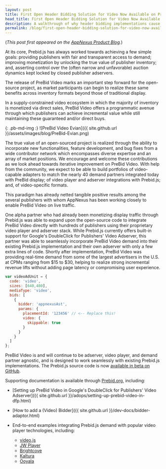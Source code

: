 ```yaml
---
layout: post
title: First Open Header Bidding Solution for Video Now Available on Prebid.js
head_title: First Open Header Bidding Solution for Video Now Available on Prebid.js
description: A walkthrough of why header bidding implementations cause latency. An overview of how to use prebid.js to reduce it.
permalink: /blog/first-open-header-bidding-solution-for-video-now-available-on-prebid-js
---
```


(*This post first appeared on the [AppNexus Product Blog](http://productblog.appnexus.com/first-open-header-bidding-solution-for-video-now-available-on-prebid-js/).*)

At its core, Prebid.js has always worked towards achieving a few simple goals: providing publishers with fair and transparent access to demand; improving monetization by unlocking the true value of publisher inventory; and, asserting control over the (often narrow and unfavorable) auction dynamics kept locked by closed publisher adservers.

The release of PreBid Video marks an important step forward for the open-source project, as market participants can begin to realize these same benefits across inventory formats beyond those of traditional display.

In a supply-constrained video ecosystem in which the majority of inventory is monetized via direct sales, PreBid Video offers a programmatic avenue through which publishers can achieve incremental value while still maintaining these guaranteed and/or direct buys.

{: .pb-md-img :}
![PreBid Video Evian]({{ site.github.url }}/assets/images/blog/PreBid-Evian.png)

The true value of an open-sourced project is realized through the ability to incorporate new functionalities, feature development, and bug fixes from a wide contributor network which encompasses diverse expertise and an array of market positions. We encourage and welcome these contributions as we look ahead towards iterative improvement on PreBid Video. With help from the community, we expect to be able to build portfolios of video-capable adapters to match the nearly 40 demand partners integrated today with PreBid display; of video player and adserver integrations with Prebid.js; and, of video-specific formats.

This paradigm has already netted tangible positive results among the several publishers with whom AppNexus has been working closely to enable PreBid Video on live traffic.

One alpha partner who had already been monetizing display traffic through Prebid.js was able to expand upon the open-source code to integrate PreBid Video directly with hundreds of publishers using their proprietary video player and adserver stack. While Prebid.js currently offers built-in support for Google's DoubleClick for Publishers' Video Adserver, this partner was able to seamlessly incorporate PreBid Video demand into their existing Prebid.js implementation and their own adserver with only a few extra lines of code. Shortly after implementation, PreBid Video was providing real-time demand from some of the largest advertisers in the U.S. at CPMs ranging from $15 to $30, helping to realize strong incremental revenue lifts without adding page latency or compromising user experience.

```javascript
var videoAdUnit = {
  code: 'video',
  sizes: [640,480],
  mediaType: 'video',
  bids: [
    {
      bidder: 'appnexusAst',
      params: {
        placementId: '123456' // <-- Replace this!
        video: {
          skippable: true
        }
      }
    }
  ]
};
```

PreBid Video is and will continue to be adserver, video player, and demand partner agnostic, and is designed to work seamlessly with existing Prebid.js implementations. The Prebid.js source code is now [available in beta on GitHub](https://github.com/prebid/Prebid.js).

Supporting documentation is available through [Prebid.org](http://prebid.org), including:

+ [Setting up PreBid Video in Google's DoubleClick for Publishers' Video Adserver]({{ site.github.url }}/adops/setting-up-prebid-video-in-dfp.html)

+ [How to add a (Video) Bidder]({{ site.github.url }}/dev-docs/bidder-adaptor.html)

+ End-to-end examples integrating Prebid.js demand with popular video player technologies, including:

  + [video.js](http://video-demo.appnexus.com/pbjs/mjacobson/video_testing/prebid_video_videojs_new.html)
  + [JW Player](http://video-demo.appnexus.com/pbjs/JWPlayerDemo/jwPlayerPrebid.html)
  + [Brightcove](http://video-demo.appnexus.com/pbjs/brightcove-prebid/bc-demo.html)
  + [Kaltura](http://video-demo.appnexus.com/pbjs/kaltura-prebid/klt-demo.html)
  + [Ooyala](http://video-demo.appnexus.com/pbjs/ooyala-prebid/ooyala-demo.html)

